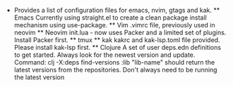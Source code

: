 * Provides a list of configuration files for emacs, nvim, gtags and kak.
** Emacs
Currently using straight.el to create a clean package install mechanism using use-package.
** Vim
.vimrc file, previously used in neovim
** Neovim
init.lua - now uses Packer and a limited set of plugins. Install Packer first.
** tmux
** kak
kakrc and kak-lsp.toml file provided. Please install kak-lsp first.
** Clojure
A set of user deps.edn definitions to get started. Always look for the newest version and update.
Command: clj -X:deps find-versions :lib "lib-name" should return the latest versions from the repositories.
Don't always need to be running the latest version
